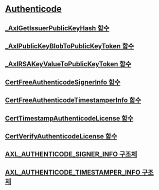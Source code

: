 # [Authenticode](index.md)
## [_AxlGetIssuerPublicKeyHash 함수](axlgetissuerpublickeyhash-function.md)
## [_AxlPublicKeyBlobToPublicKeyToken 함수](axlpublickeyblobtopublickeytoken-function.md)
## [_AxlRSAKeyValueToPublicKeyToken 함수](axlrsakeyvaluetopublickeytoken-function.md)
## [CertFreeAuthenticodeSignerInfo 함수](certfreeauthenticodesignerinfo-function.md)
## [CertFreeAuthenticodeTimestamperInfo 함수](certfreeauthenticodetimestamperinfo-function.md)
## [CertTimestampAuthenticodeLicense 함수](certtimestampauthenticodelicense-function.md)
## [CertVerifyAuthenticodeLicense 함수](certverifyauthenticodelicense-function.md)
## [AXL_AUTHENTICODE_SIGNER_INFO 구조체](axl-authenticode-signer-info-structure.md)
## [AXL_AUTHENTICODE_TIMESTAMPER_INFO 구조체](axl-authenticode-timestamper-info-structure.md)
